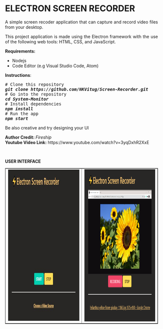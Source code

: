 <h1><strong>ELECTRON SCREEN RECORDER&nbsp; </strong></h1>
<p style="text-align: justify;">A simple screen recoder application that can capture and record video files from your desktop.</p>
<p style="text-align: justify;">This project application is made using the Electron framework with the use of the following web tools: HTML, CSS, and JavaScript.&nbsp;</p>
<p style="text-align: justify;"><strong>Requirements:</strong></p>
<ul>
  <li style="text-align: justify;">Nodejs</li>
  <li style="text-align: justify;">Code Editor (e.g Visual Studio Code, Atom)</li>
</ul>
<p style="text-align: justify;"><strong>Instructions</strong>:</p>
<pre><span class="pl-c"># Clone this repository</span>
<strong><em>git clone https://github.com/NKVitug/Screen-Recorder.git</em>
</strong><span class="pl-c"># Go into the repository</span>
<strong><em><span class="pl-c1">cd</span> System-Monitor</em>
</strong><span class="pl-c"># Install dependencies</span>
<strong><em>npm install</em>
</strong><span class="pl-c"># Run the app</span>
<strong><em>npm start</em></strong></pre>
<p>Be also creative and try designing your UI</p>
<p><strong>Author Credit:&nbsp;</strong><em>Fireship<br /></em><strong>Youtube Video Link:</strong> https://www.youtube.com/watch?v=3yqDxhR2XxE </p>
<p>&nbsp;</p>
<p><strong>USER INTERFACE</strong></p>
<table style="border-collapse: collapse; width: 100%;" border="1">
  <tbody>
    <tr>
      <td style="width: 50%;"><img src="https://github.com/NKVitug/Screen-Recorder/blob/master/Screen-Recorder.JPG?raw=true" alt="Screen-Recorder" width="500" height="500"></td>
      <td style="width: 50%;"><img src="https://github.com/NKVitug/Screen-Recorder/blob/master/Screen-Recorder-1.png?raw=true" alt="Screen-Recorder" width="500" height="500" ></td>
    </tr>
  </tbody>
</table>
